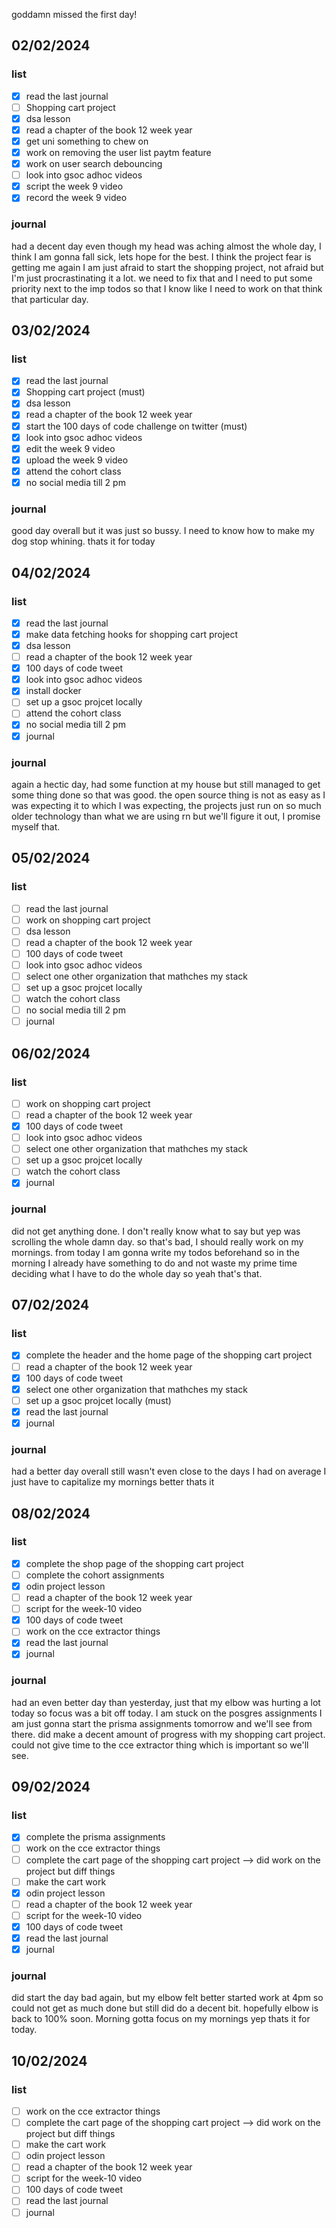 goddamn missed the first day!

## 02/02/2024

### list
 - [x] read the last journal
 - [ ] Shopping cart project
 - [x] dsa lesson
 - [x] read a chapter of the book 12 week year
 - [x] get uni something to chew on 
 - [x] work on removing the user list paytm feature
 - [x] work on user search debouncing
 - [ ] look into gsoc adhoc videos
 - [x] script the week 9 video
 - [x] record the week 9 video

### journal
had a decent day even though my head was aching almost the whole day, I think I am gonna fall sick, lets hope for the best. I think the project fear is getting me again I am just afraid to start the shopping project, not afraid but I'm just procrastinating it a lot. we need to fix that and I need to put some priority next to the imp todos so that I know like I need to work on that think that particular day. 

## 03/02/2024

### list
 - [x] read the last journal
 - [x] Shopping cart project (must)
 - [x] dsa lesson
 - [x] read a chapter of the book 12 week year
 - [x] start the 100 days of code challenge on twitter (must)
 - [x] look into gsoc adhoc videos
 - [x] edit the week 9 video
 - [x] upload the week 9 video
 - [x] attend the cohort class
 - [x] no social media till 2 pm

### journal
good day overall but it was just so bussy. I need to know how to make my dog stop whining. thats it for today

## 04/02/2024

### list
 - [x] read the last journal
 - [x] make data fetching hooks for shopping cart project
 - [x] dsa lesson
 - [ ] read a chapter of the book 12 week year
 - [x] 100 days of code tweet
 - [x] look into gsoc adhoc videos
 - [x] install docker
 - [ ] set up a gsoc projcet locally
 - [ ] attend the cohort class
 - [x] no social media till 2 pm
 - [x] journal

### journal
again a hectic day, had some function at my house but still managed to get some thing done so that was good. the open source thing is not as easy as I was expecting it to which I was expecting, the projects just run on so much older technology than what we are using rn but we'll figure it out, I promise myself that.

## 05/02/2024

### list
 - [ ] read the last journal
 - [ ] work on shopping cart project
 - [ ] dsa lesson
 - [ ] read a chapter of the book 12 week year
 - [ ] 100 days of code tweet
 - [ ] look into gsoc adhoc videos
 - [ ] select one other organization that mathches my stack
 - [ ] set up a gsoc projcet locally
 - [ ] watch the cohort class
 - [ ] no social media till 2 pm
 - [ ] journal

## 06/02/2024

### list
 - [ ] work on shopping cart project
 - [ ] read a chapter of the book 12 week year
 - [x] 100 days of code tweet
 - [ ] look into gsoc adhoc videos
 - [ ] select one other organization that mathches my stack
 - [ ] set up a gsoc projcet locally
 - [ ] watch the cohort class
 - [x] journal

### journal
did not get anything done. I don't really know what to say but yep was scrolling the whole damn day. so that's bad, I should really work on my mornings. from today I am gonna write my todos beforehand so in the morning I already have something to do and not waste my prime time deciding what I have to do the whole day so yeah that's that.

## 07/02/2024

### list
 - [x] complete the header and the home page of the shopping cart project
 - [ ] read a chapter of the book 12 week year
 - [x] 100 days of code tweet
 - [x] select one other organization that mathches my stack 
 - [ ] set up a gsoc projcet locally (must)
 - [x] read the last journal
 - [x] journal

### journal
had a better day overall still wasn't even close to the days I had on average I just have to capitalize my mornings better thats it

## 08/02/2024

### list
 - [x] complete the shop page of the shopping cart project
 - [ ] complete the cohort assignments
 - [x] odin project lesson
 - [ ] read a chapter of the book 12 week year
 - [ ] script for the week-10 video
 - [x] 100 days of code tweet
 - [ ] work on the cce extractor things
 - [x] read the last journal
 - [x] journal

### journal
had an even better day than yesterday, just that my elbow was hurting a lot today so focus was a bit off today. I am stuck on the posgres assignments I am just gonna start the prisma assignments tomorrow and we'll see from there. did make a decent amount of progress with my shopping cart project. could not give time to the cce extractor thing which is important so we'll see.

## 09/02/2024

### list
 - [x] complete the prisma assignments
 - [ ] work on the cce extractor things
 - [ ] complete the cart page of the shopping cart project  --> did work on the project but diff things
 - [ ] make the cart work
 - [x] odin project lesson
 - [ ] read a chapter of the book 12 week year
 - [ ] script for the week-10 video
 - [x] 100 days of code tweet
 - [x] read the last journal
 - [x] journal

### journal
did start the day bad again, but my elbow felt better started work at 4pm so could not get as much done but still did do a decent bit. hopefully elbow is back to 100% soon. Morning gotta focus on my mornings yep thats it for today.

## 10/02/2024

### list
 - [ ] work on the cce extractor things
 - [ ] complete the cart page of the shopping cart project  --> did work on the project but diff things
 - [ ] make the cart work
 - [ ] odin project lesson
 - [ ] read a chapter of the book 12 week year
 - [ ] script for the week-10 video
 - [ ] 100 days of code tweet
 - [ ] read the last journal
 - [ ] journal
